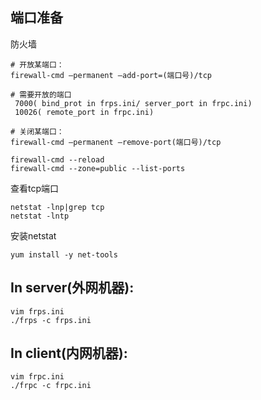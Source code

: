 
## 端口准备

防火墙

    # 开放某端口：
    firewall-cmd –permanent –add-port=(端口号)/tcp
    
    # 需要开放的端口
     7000( bind_prot in frps.ini/ server_port in frpc.ini)
     10026( remote_port in frpc.ini)
    
    # 关闭某端口：
    firewall-cmd –permanent –remove-port(端口号)/tcp
    
    firewall-cmd --reload
    firewall-cmd --zone=public --list-ports
    
查看tcp端口
    
    netstat -lnp|grep tcp
    netstat -lntp
    
安装netstat

    yum install -y net-tools

## In server(外网机器):
    
    vim frps.ini
    ./frps -c frps.ini

## In client(内网机器):
    
    vim frpc.ini
    ./frpc -c frpc.ini
